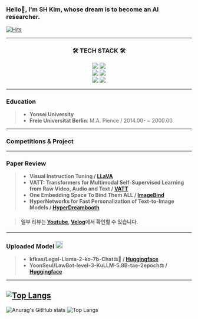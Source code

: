 ### Hello👋, I'm SH Kim, whose dream is to become an AI researcher. 
[![Hits](https://hits.seeyoufarm.com/api/count/incr/badge.svg?url=https%3A%2F%2Fgithub.com%2FVeritasInData%2Fhit-counter&count_bg=%23E9D701&title_bg=%23EB1E1E&icon=&icon_color=%23E7E7E7&title=hits&edge_flat=false)](https://hits.seeyoufarm.com)

---

<h3 align="center">🛠 TECH STACK 🛠</h3>
<p align="center">
    <img src="https://img.shields.io/badge/Python-3776AB?style=flat&logo=Python&logoColor=white"/>
    <img src="https://img.shields.io/badge/c-%2300599C.svg?style=flate&logo=c&logoColor=white"/>
    <br/>
    <img src="https://img.shields.io/badge/PyTorch-%23EE4C2C.svg?style=flat&logo=PyTorch&logoColor=white"/>
    <img src="https://img.shields.io/badge/TensorFlow-%23FF6F00.svg?style=flat&logo=TensorFlow&logoColor=white"/>
    <br/>
    <img src="https://img.shields.io/badge/-RaspberryPi-C51A4A?style=falt&logo=Raspberry-Pi"/>
    <img src="https://img.shields.io/badge/-Arduino-00979D?style=flat&logo=Arduino&logoColor=white"/>
    
---

### Education
> * __Yonsei University__
> * __Freie Universität Berlin__: M.A. Pience / 2014.00- ~ 2000.00
---
    
### Competitions & Project


----

### Paper Review
> * __Visual Instruction Tuning / [LLaVA](https://velog.io/@tm011899/LLaVA-%EB%85%BC%EB%AC%B8-%EB%A6%AC%EB%B7%B0Visual-Instruction-Tuning)__
> * __VATT: Transformers for Multimodal Self-Supervised Learning from Raw Video, Audio and Text / [VATT](https://velog.io/@tm011899/VATT-%EB%85%BC%EB%AC%B8-%EB%A6%AC%EB%B7%B0VATT-Transformers-for-Multimodal-Self-Supervised-Learning-from-Raw-Video-Audio-and-Text-4f8n4dkl)__
> * __One Embedding Space To Bind Them ALL / [ImageBind](https://velog.io/@tm011899/ImageBind-%EB%85%BC%EB%AC%B8-%EB%A6%AC%EB%B7%B0One-Embedding-Space-To-Bind-Them-ALL)__
> * __HyperNetworks for Fast Personalization of Text-to-Image Models / [HyperDreambooth](https://velog.io/@tm011899/HyperDreambooth-%EB%85%BC%EB%AC%B8-%EB%A6%AC%EB%B7%B0HyperDreamBooth-HyperNetworks-for-FastPersonalization-of-Text-to-Image-Models)__

> #### 일부 리뷰는 [Youtube](https://www.youtube.com/@user-dt2tf9mm8y/videos), [Velog](https://velog.io/@tm011899)에서 확인할 수 있습니다.
----

### Uploaded Model <img src="https://huggingface.co/landing/assets/transformers-docs/huggingface_logo.svg" alt="huggingface" width="20" height="20"/>
> * __kfkas/Legal-Llama-2-ko-7b-Chat⚖️🦙 / [Huggingface](https://huggingface.co/kfkas/Legal-Llama-2-ko-7b-Chat)__
> * __YoonSeul/LawBot-level-3-KuLLM-5.8B-tae-2epoch⚖️ / [Huggingface](https://huggingface.co/YoonSeul/LawBot-level-3-KuLLM-5.8B-tae-2epoch)__

----



﻿﻿[![Top Langs](https://github-readme-stats.vercel.app/api/top-langs/?username=taemin6697&langs_count=10&layout=compact&theme=white)](https://github.com/taemin6697/taemin6697)﻿
﻿
---



![Anurag's GitHub stats](https://github-readme-stats.vercel.app/api?username=VeritasInData&show_icons=true&theme=dark)
![Top Langs](https://github-readme-stats.vercel.app/api/top-langs/?username=VeritasInData&layout=compact&theme=tokyonight)
